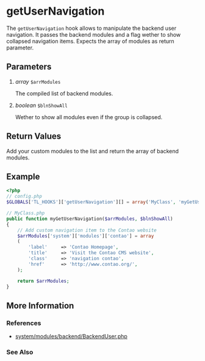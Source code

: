 # getUserNavigation


The `getUserNavigation` hook allows to manipulate the backend user navigation. It passes the backend modules and a flag wether to show collapsed navigation items. Expects the array of modules as return parameter.


## Parameters 

1. *array* `$arrModules`

	The compiled list of backend modules.

2. *boolean* `$blnShowAll`

	Wether to show all modules even if the group is collapsed.


## Return Values 

Add your custom modules to the list and return the array of backend modules.


## Example 

```php
<?php
// config.php
$GLOBALS['TL_HOOKS']['getUserNavigation'][] = array('MyClass', 'myGetUserNavigation');

// MyClass.php
public function myGetUserNavigation($arrModules, $blnShowAll)
{
	// Add custom navigation item to the Contao website
	$arrModules['system']['modules']['contao'] = array
	(
		'label'		=> 'Contao Homepage',
		'title'		=> 'Visit the Contao CMS website',
		'class'		=> 'navigation contao',
		'href'		=> 'http://www.contao.org/',
	);

	return $arrModules;
}
```


## More Information


### References

- [system/modules/backend/BackendUser.php](https://github.com/contao/core/blob/2.11.7/system/modules/backend/BackendUser.php#L468)


### See Also

